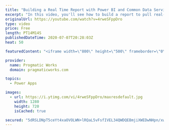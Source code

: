 ```yaml
---
title: "Building a Real Time Report with Power BI and Common Data Services (CDS)"
excerpt: "In this video, you'll see how to build a report to pull real-time analytics out of Common Data Services (CDS). To do this, you'll see the latest feature in Power Apps CDS to turn on TDS mode to enable Power BI Direct Query.   Pragmatic Works Classes and Consulting : https://www.pragmaticworks.com"
originalUrl: https://youtube.com/watch?v=4rweSFppDro
type: video
price: Free
length: PT14M14S
publishedDateTime: 2020-07-07T20:28:03Z
heat: 50

featuredContent: "<iframe width=\"800\" height=\"500\" frameborder=\"0\" src=\"https://www.youtube.com/embed/4rweSFppDro\" allow=\"accelerometer; autoplay; encrypted-media; gyroscope; picture-in-picture\" allowfullscreen></iframe>"

provider:
  name: Progmatic Works
  domain: pragmaticworks.com

topics:
  - Power Apps

images:
  - url: https://i.ytimg.com/vi/4rweSFppDro/maxresdefault.jpg
    width: 1280
    height: 720
    isCached: true

secured: "5dRSLDNpT5ceYt4xaOVOLWN+lRQaL5vFsfIVEL34QWDQEBmjiXWEDwNHpn/xw8RCxXk8c1AQb/kdB9TMIeNDwcbvLCwwPntwPeDvQczVZki6viBq2Beofw87EZ8ny0341Gydq9SHwiIjNAwAIzTEpV6zb1kpKjQ+5ZR9OCOogI7mOQZrmgDZOu6TMw3jO1RD3p2Z39NbTW1dGxrTXBW61mCCln6bDX3WLGGg26Y80AwOThfBOG0h6nBC1FSbBUHgFVd4pC7AnkQz43B+TUwb5FE5ewgbk7CH3vruzZ3RFmxZ4aMxSo99wC3qLBsismk2T8+IU8aImeXwh5yVe4pioacg4LPMHAxFB1JpGLoLLzefkL5RbfuYbyNNvtdwpQD1V/0sJgtJ0UC+psSVpKS+hvKXyaOKk4A9RUUyAaTI2p8=;P3/EgGPmIS9Vm/1GLnR9qA=="
---
```


